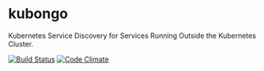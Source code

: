 # kubongo
Kubernetes Service Discovery for Services Running Outside the Kubernetes Cluster.


[![Build Status](https://travis-ci.org/cpg1111/kubongo.svg?branch=master)](https://travis-ci.org/cpg1111/kubongo)
[![Code Climate](https://codeclimate.com/github/cpg1111/kubongo/badges/gpa.svg)](https://codeclimate.com/github/cpg1111/kubongo)
